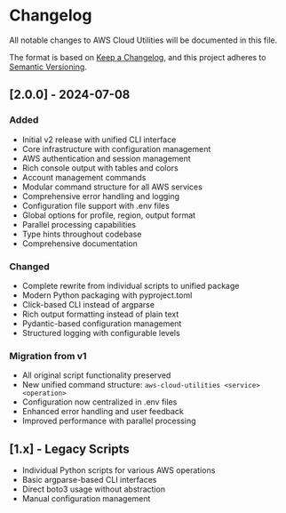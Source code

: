 # Changelog

All notable changes to AWS Cloud Utilities will be documented in this file.

The format is based on [Keep a Changelog](https://keepachangelog.com/en/1.0.0/),
and this project adheres to [Semantic Versioning](https://semver.org/spec/v2.0.0.html).

## [2.0.0] - 2024-07-08

### Added

- Initial v2 release with unified CLI interface
- Core infrastructure with configuration management
- AWS authentication and session management
- Rich console output with tables and colors
- Account management commands
- Modular command structure for all AWS services
- Comprehensive error handling and logging
- Configuration file support with .env files
- Global options for profile, region, output format
- Parallel processing capabilities
- Type hints throughout codebase
- Comprehensive documentation

### Changed

- Complete rewrite from individual scripts to unified package
- Modern Python packaging with pyproject.toml
- Click-based CLI instead of argparse
- Rich output formatting instead of plain text
- Pydantic-based configuration management
- Structured logging with configurable levels

### Migration from v1

- All original script functionality preserved
- New unified command structure: `aws-cloud-utilities <service> <operation>`
- Configuration now centralized in .env files
- Enhanced error handling and user feedback
- Improved performance with parallel processing

## [1.x] - Legacy Scripts

- Individual Python scripts for various AWS operations
- Basic argparse-based CLI interfaces
- Direct boto3 usage without abstraction
- Manual configuration management
